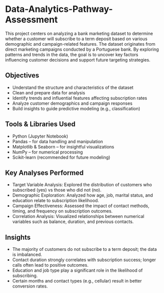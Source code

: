 # Data-Analytics-Pathway-Assessment
This project centers on analyzing a bank marketing dataset to determine whether a customer will subscribe to a term deposit based on various demographic and campaign-related features. The dataset originates from direct marketing campaigns conducted by a Portuguese bank. By exploring patterns and trends in the data, the goal is to uncover key factors influencing customer decisions and support future targeting strategies.

## Objectives
- Understand the structure and characteristics of the dataset
- Clean and prepare data for analysis
- Identify trends and influential features affecting subscription rates
- Analyze customer demographics and campaign responses
- Build insights to guide predictive modeling (e.g., classification)

## Tools & Libraries Used
- Python (Jupyter Notebook)
- Pandas – for data handling and manipulation
- Matplotlib & Seaborn – for insightful visualizations
- NumPy – for numerical processing
- Scikit-learn (recommended for future modeling)

## Key Analyses Performed
- Target Variable Analysis: Explored the distribution of customers who subscribed (yes) vs those who did not (no).
- Demographic Exploration: Analyzed how age, job, marital status, and education relate to subscription likelihood.
- Campaign Effectiveness: Assessed the impact of contact methods, timing, and frequency on subscription outcomes.
- Correlation Analysis: Visualized relationships between numerical variables such as balance, duration, and previous contacts.

## Insights
- The majority of customers do not subscribe to a term deposit; the data is imbalanced.
- Contact duration strongly correlates with subscription success; longer calls often lead to positive outcomes.
- Education and job type play a significant role in the likelihood of subscribing.
- Certain months and contact types (e.g., cellular) result in better conversion rates.
